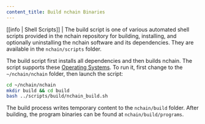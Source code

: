 ```yaml
---
content_title: Build nchain Binaries
---
```


[[info | Shell Scripts]]
| The build script is one of various automated shell scripts provided in the nchain repository for building, installing, and optionally uninstalling the nchain software and its dependencies. They are available in the `nchain/scripts` folder.

The build script first installs all dependencies and then builds nchain. The script supports these [Operating Systems](../../index.md#supported-operating-systems). To run it, first change to the `~/nchain/nchain` folder, then launch the script:

```sh
cd ~/nchain/nchain
mkdir build && cd build
bash ../scripts/build/nchain_build.sh
```

The build process writes temporary content to the `nchain/build` folder. After building, the program binaries can be found at `nchain/build/programs`.
